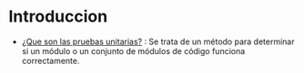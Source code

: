 # Introduccion

- [¿Que son las pruebas unitarias?]() : Se trata de un método para determinar si un módulo o un conjunto de módulos de código funciona correctamente.